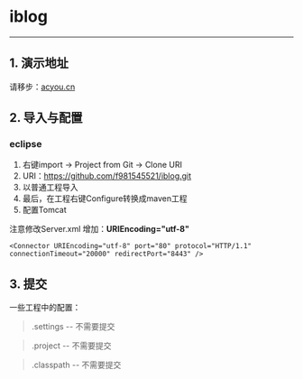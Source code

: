 # iblog

-------

##  1. 演示地址

请移步：[acyou.cn](http://acyou.cn)

## 2. 导入与配置

###  eclipse

 1. 右键import -> Project from Git -> Clone URI
 2. URI：https://github.com/f981545521/iblog.git
 3. 以普通工程导入
 4. 最后，在工程右键Configure转换成maven工程
 5. 配置Tomcat
 
注意修改Server.xml 增加：**URIEncoding="utf-8"**

``` 
<Connector URIEncoding="utf-8" port="80" protocol="HTTP/1.1" connectionTimeout="20000" redirectPort="8443" />
```

## 3. 提交

一些工程中的配置：

> .settings	-- 不需要提交

> .project	-- 不需要提交

> .classpath	-- 不需要提交